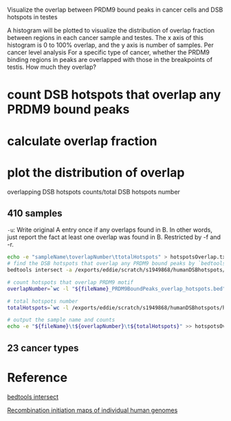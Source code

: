 # 
Visualize the overlap between PRDM9 bound peaks in cancer cells and DSB hotspots in testes

A histogram will be plotted to visualize the distribution of overlap fraction between regions in each cancer sample and testes. The x axis of this histogram is 0 to 100% overlap, and the y axis is number of samples. 
Per cancer level analysis
For a specific type of cancer, whether the PRDM9 binding regions in peaks are overlapped with those in the breakpoints of testis. How much they overlap?


# count DSB hotspots that overlap any PRDM9 bound peaks
# calculate overlap fraction
# plot the distribution of overlap
overlapping DSB hotspots counts/total DSB hotspots number

## 410 samples
`-u`: Write original A entry once if any overlaps found in B. In other words, just report the fact at least one overlap was found in B. Restricted by -f and -r. 



```bash
echo -e "sampleName\toverlapNumber\ttotalHotspots" > hotspotsOverlap.txt
# find the DSB hotspots that overlap any PRDM9 bound peaks by `bedtools intersect`
bedtools intersect -a /exports/eddie/scratch/s1949868/humanDSBhotspots/humanDSBhotspots_AA_AB.hg38.txt -b $file -u > "${fileName}_PRDM9BoundPeaks_overlap_hotspots.bed"

# count hotspots that overlap PRDM9 motif
overlapNumber=`wc -l "${fileName}_PRDM9BoundPeaks_overlap_hotspots.bed" | awk '{print $1}'`

# total hotspots number
totalHotspots=`wc -l /exports/eddie/scratch/s1949868/humanDSBhotspots/humanDSBhotspots_AA_AB.hg38.txt | awk '{print $1}'`

# output the sample name and counts
echo -e "${fileName}\t${overlapNumber}\t${totalHotspots}" >> hotspotsOverlap.txt
```
## 23 cancer types

# Reference
[bedtools intersect](https://bedtools.readthedocs.io/en/latest/content/tools/intersect.html)

[Recombination initiation maps of individual human genomes](https://science.sciencemag.org/content/346/6211/1256442)
<!--stackedit_data:
eyJoaXN0b3J5IjpbOTM2OTI0NzAzLDE0MDQ4Mjc2NSwtMTQ4NT
E0MDkwNSwtMTEyOTEyNTI5MywtMTQzMTgzNTY3Niw1NTU3MjU5
OTEsMzI2ODMwNDMwLDg1MzI3ODQzMSwtMTg3MTUyMzMxNywtMj
AwODMxOTkxLDE3NDQ3MDE3MTAsMTE1OTQzODI0MywyMTI4ODY0
NjEsNzU4MzQ0MTU0LC0zNzE1NTkyMjUsLTkyODQ3NzEsNDc1NT
M2ODIzLC0xNDk5MTA3NjYzLC0xMTU4MjQ2MDk1LC0xMDg3NTU0
OTcxXX0=
-->